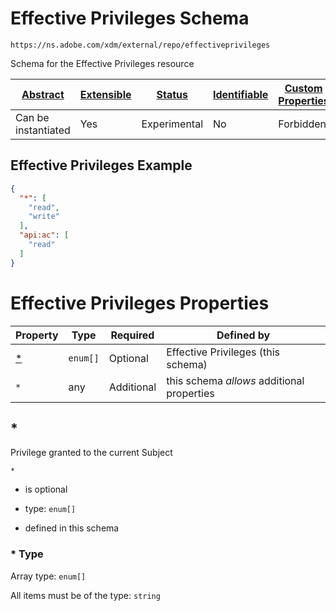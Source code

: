 
# Effective Privileges Schema

```
https://ns.adobe.com/xdm/external/repo/effectiveprivileges
```

Schema for the Effective Privileges resource

| [Abstract](../../../abstract.md) | [Extensible](../../../extensions.md) | [Status](../../../status.md) | [Identifiable](../../../id.md) | [Custom Properties](../../../extensions.md) | [Additional Properties](../../../extensions.md) | Defined In |
|----------------------------------|--------------------------------------|------------------------------|--------------------------------|---------------------------------------------|-------------------------------------------------|------------|
| Can be instantiated | Yes | Experimental | No | Forbidden | Permitted | [external/repo/effectiveprivileges.schema.json](external/repo/effectiveprivileges.schema.json) |

## Effective Privileges Example
```json
{
  "*": [
    "read",
    "write"
  ],
  "api:ac": [
    "read"
  ]
}
```

# Effective Privileges Properties

| Property | Type | Required | Defined by |
|----------|------|----------|------------|
| [*](#*) | `enum[]` | Optional | Effective Privileges (this schema) |
| `*` | any | Additional | this schema *allows* additional properties |

## *

Privilege granted to the current Subject

`*`
* is optional
* type: `enum[]`

* defined in this schema

### * Type


Array type: `enum[]`

All items must be of the type:
`string`








